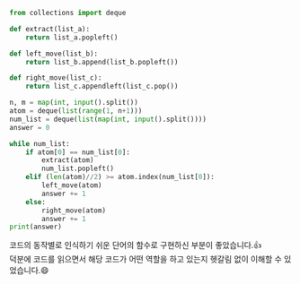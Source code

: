 ```python
from collections import deque

def extract(list_a):
    return list_a.popleft()

def left_move(list_b):
    return list_b.append(list_b.popleft())

def right_move(list_c):
    return list_c.appendleft(list_c.pop())

n, m = map(int, input().split())
atom = deque(list(range(1, n+1)))
num_list = deque(list(map(int, input().split())))
answer = 0

while num_list:
    if atom[0] == num_list[0]:
        extract(atom)
        num_list.popleft()
    elif (len(atom)//2) >= atom.index(num_list[0]):
        left_move(atom)
        answer += 1
    else:
        right_move(atom)
        answer += 1
print(answer)
```

코드의 동작별로 인식하기 쉬운 단어의 함수로 구현하신 부분이 좋았습니다.:thumbsup:
<br>덕분에 코드를 읽으면서 해당 코드가 어떤 역할을 하고 있는지 헷갈림 없이 이해할 수 있었습니다.:smile: